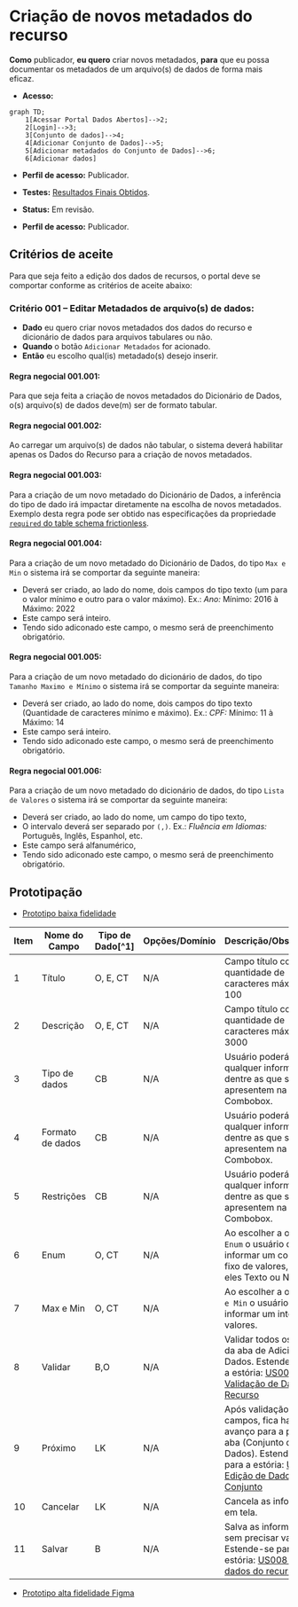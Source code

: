 # Criação de novos metadados do recurso

**Como** publicador, **eu quero**  criar novos metadados, **para** que eu possa documentar os metadados de um arquivo(s) de dados de forma mais eficaz.

- **Acesso:** 

```mermaid
graph TD;
    1[Acessar Portal Dados Abertos]-->2;
    2[Login]-->3;
    3[Conjunto de dados]-->4;
    4[Adicionar Conjunto de Dados]-->5;
    5[Adicionar metadados do Conjunto de Dados]-->6;
    6[Adicionar dados]
```

- **Perfil de acesso:** Publicador. 

- **Testes:** [Resultados Finais Obtidos](../../../testes/sprint_03/04_criacao_de_novos_metadados_do_recurso_casos_de_teste/#testes-realizados-pela-equipe-dcta-em-ambiente-da-cge).

- **Status:** Em revisão.

- **Perfil de acesso:** Publicador. 

## Critérios de aceite
Para que seja feito a edição dos dados de recursos, o portal deve se comportar conforme as critérios de aceite abaixo:

### **Critério 001 – Editar Metadados de arquivo(s) de dados:**
- **Dado** eu quero criar novos metadados dos dados do recurso e dicionário de dados para arquivos tabulares ou não.
- **Quando** o botão `Adicionar Metadados` for acionado.
- **Então** eu escolho qual(is) metadado(s) desejo inserir. 

#### **Regra negocial 001.001**: 
Para que seja feita a criação de novos metadados do Dicionário de Dados, o(s) arquivo(s) de dados deve(m) ser de formato tabular.

#### **Regra negocial 001.002**:
Ao carregar um arquivo(s) de dados não tabular, o sistema deverá habilitar apenas os Dados do Recurso para a criação de novos metadados.

#### **Regra negocial 001.003**:
Para a criação de um novo metadado do Dicionário de Dados, a inferência do tipo de dado irá impactar diretamente na escolha de novos metadados. Exemplo desta regra pode ser obtido nas especificações da propriedade [`required` do table schema frictionless](https://specs.frictionlessdata.io/table-schema/#constraints).

#### **Regra negocial 001.004**:
Para a criação de um novo metadado do Dicionário de Dados, do tipo `Max e Min` o sistema irá se comportar da seguinte maneira: 

- Deverá ser criado, ao lado do nome, dois campos do tipo texto (um para o valor mínimo e outro para o valor máximo). Ex.: *Ano:* Mínimo: 2016 à Máximo: 2022
- Este campo será inteiro.
- Tendo sido adiconado este campo, o mesmo será de preenchimento obrigatório.

#### **Regra negocial 001.005**:
Para a criação de um novo metadado do dicionário de dados, do tipo `Tamanho Maximo e Mínimo` o sistema irá se comportar da seguinte maneira: 

- Deverá ser criado, ao lado do nome, dois campos do tipo texto (Quantidade de caracteres mínimo e  máximo).  Ex.: *CPF:* Mínimo: 11 à Máximo: 14
- Este campo será inteiro.
- Tendo sido adiconado este campo, o mesmo será de preenchimento obrigatório.

#### **Regra negocial 001.006**:
Para a criação de um novo metadado do  dicionário de dados, do tipo `Lista de Valores` o sistema irá se comportar da seguinte maneira: 

- Deverá ser criado, ao lado do nome,  um campo do tipo texto,
- O intervalo deverá ser separado por `(,)`. Ex.: *Fluência em Idiomas:* Português, Inglês, Espanhol, etc.
- Este campo será alfanumérico,
- Tendo sido adiconado este campo, o mesmo será de preenchimento obrigatório.

## Prototipação

- [Prototipo baixa fidelidade](/assets/pdfs/prototipo_telas_ckan.pdf)

| Item |                        Nome do Campo                        | Tipo de Dado[^1] | Opções/Domínio |     Descrição/Observações      |
|------|-------------------------------------------------------------|------------------|----------------|--------------------------------|
|    1 | Título                 | O, E, CT              | N/A        | Campo título com quantidade de caracteres máximo de 100            |
|    2 | Descrição              | O, E, CT              | N/A            | Campo título com quantidade de caracteres máximo de 3000      |
|    3 | Tipo de dados | CB             | N/A            | Usuário poderá escolher qualquer informação dentre as que se apresentem na Combobox. |
|    4 | Formato de dados  | CB              | N/A            | Usuário poderá escolher qualquer informação dentre as que se apresentem na Combobox. |
|    5 | Restrições                         | CB                | N/A            | Usuário poderá escolher qualquer informação dentre as que se apresentem na Combobox.|
|    6 | Enum  | O, CT              | N/A            | Ao escolher a opção `Enum` o usuário deverá informar um conjunto fixo de valores, sendo eles Texto ou Números. |	
|    7 | Max e Min  | O, CT              | N/A            | Ao escolher a opção `Max e Min` o usuário deverá informar um intervalo de valores. |
|    8 |  Validar     | B,O             |  N/A       | Validar todos os campos da aba de Adicionar Dados. Estende-se para a estória: [US005  -Validação de Dados do Recurso](/estorias_de_usuarios/05_validacao_de_dados_do_recurso)
|    9 |   Próximo            |   LK            |      N/A      | Após validação dos campos, fica habilitado o avanço para a próxima aba (Conjunto de Dados). Estende-se para a estória: [US008  -Edição de Dados do Conjunto](/estorias_de_usuarios/06_edicao_de_dados_do_conjunto_do_recurso) |
|    10| Cancelar |     LK         |       N/A      | Cancela as informações em tela. |
|   11 | Salvar  |     B          |       N/A      | Salva as informações sem precisar validar. Estende-se para a estória: [US008  -Salvar dados do recurso](/estorias_de_usuarios/08_salvar_dados_do_recurso) |

- [Prototipo alta fidelidade Figma](https://www.figma.com/proto/X0SZVAiL6Auf6pqssoewnn/SEPLAG-CKAN?node-id=2%3A387&scaling=min-zoom&page-id=2%3A387&starting-point-node-id=217%3A1115) 
